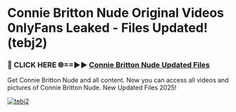 # Connie Britton Nude Original Videos 0nlyFans Leaked - Files Updated! (tebj2)

<h3>🔴 CLICK HERE 🌐==►► <a href="https://tinyurl.com/52m3yx9h" rel="nofollow">Connie Britton Nude Updated Files</a></h3>

Get Connie Britton Nude and all content. Now you can access all videos and pictures of Connie Britton Nude. New Updated Files 2025!

[![tebj2](https://i.imgur.com/TnHtlc8.gif)](https://tinyurl.com/52m3yx9h)
